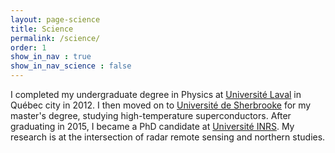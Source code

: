 ```yaml
---
layout: page-science
title: Science
permalink: /science/
order: 1
show_in_nav : true
show_in_nav_science : false
---
```

I completed my undergraduate degree in Physics at [Université Laval][UL] in Québec city in 2012. I then moved on to [Université de Sherbrooke][UdeS] for my master's degree, studying high-temperature superconductors. After graduating in 2015, I became a PhD candidate at [Université INRS][INRS]. My research is at the intersection of radar remote sensing and northern studies.

[UL]:https://www.phy.ulaval.ca/accueil/
[UdeS]:https://www.usherbrooke.ca/physique/
[INRS]:http://ete.inrs.ca
